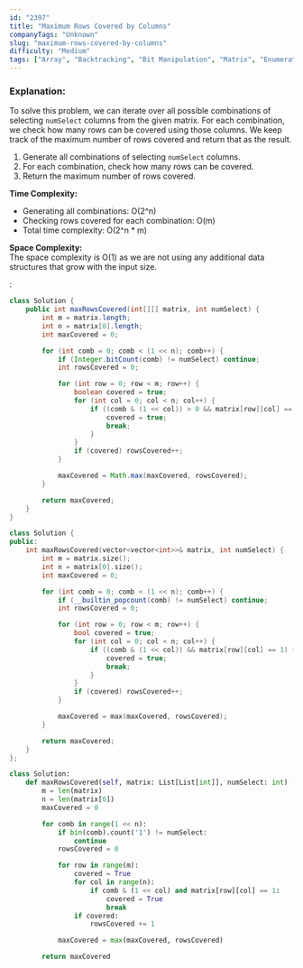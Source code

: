 ```yaml
---
id: "2397"
title: "Maximum Rows Covered by Columns"
companyTags: "Unknown"
slug: "maximum-rows-covered-by-columns"
difficulty: "Medium"
tags: ["Array", "Backtracking", "Bit Manipulation", "Matrix", "Enumeration"]
---
```


### Explanation:
To solve this problem, we can iterate over all possible combinations of selecting `numSelect` columns from the given matrix. For each combination, we check how many rows can be covered using those columns. We keep track of the maximum number of rows covered and return that as the result.

1. Generate all combinations of selecting `numSelect` columns.
2. For each combination, check how many rows can be covered.
3. Return the maximum number of rows covered.

**Time Complexity:**
- Generating all combinations: O(2^n)
- Checking rows covered for each combination: O(m)
- Total time complexity: O(2^n * m)

**Space Complexity:**  
The space complexity is O(1) as we are not using any additional data structures that grow with the input size.

:

```java
class Solution {
    public int maxRowsCovered(int[][] matrix, int numSelect) {
        int m = matrix.length;
        int n = matrix[0].length;
        int maxCovered = 0;

        for (int comb = 0; comb < (1 << n); comb++) {
            if (Integer.bitCount(comb) != numSelect) continue;
            int rowsCovered = 0;

            for (int row = 0; row < m; row++) {
                boolean covered = true;
                for (int col = 0; col < n; col++) {
                    if ((comb & (1 << col)) > 0 && matrix[row][col] == 1) {
                        covered = true;
                        break;
                    }
                }
                if (covered) rowsCovered++;
            }

            maxCovered = Math.max(maxCovered, rowsCovered);
        }

        return maxCovered;
    }
}
```

```cpp
class Solution {
public:
    int maxRowsCovered(vector<vector<int>>& matrix, int numSelect) {
        int m = matrix.size();
        int n = matrix[0].size();
        int maxCovered = 0;

        for (int comb = 0; comb < (1 << n); comb++) {
            if (__builtin_popcount(comb) != numSelect) continue;
            int rowsCovered = 0;

            for (int row = 0; row < m; row++) {
                bool covered = true;
                for (int col = 0; col < n; col++) {
                    if ((comb & (1 << col)) && matrix[row][col] == 1) {
                        covered = true;
                        break;
                    }
                }
                if (covered) rowsCovered++;
            }

            maxCovered = max(maxCovered, rowsCovered);
        }

        return maxCovered;
    }
};
```

```python
class Solution:
    def maxRowsCovered(self, matrix: List[List[int]], numSelect: int) -> int:
        m = len(matrix)
        n = len(matrix[0])
        maxCovered = 0

        for comb in range(1 << n):
            if bin(comb).count('1') != numSelect:
                continue
            rowsCovered = 0

            for row in range(m):
                covered = True
                for col in range(n):
                    if comb & (1 << col) and matrix[row][col] == 1:
                        covered = True
                        break
                if covered:
                    rowsCovered += 1

            maxCovered = max(maxCovered, rowsCovered)

        return maxCovered
```